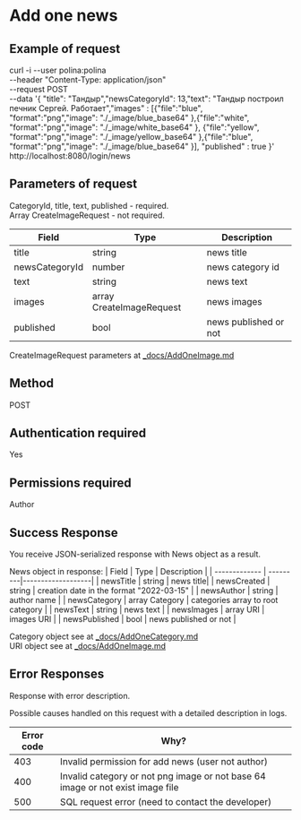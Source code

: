 # Add one news

## Example of request
curl -i --user polina:polina \
--header "Content-Type: application/json"   \
--request POST   \
--data '{ "title": "Тандыр","newsCategoryId": 13,"text": "Тандыр построил печник Сергей. Работает","images" : [{"file":"blue", "format":"png","image": "./_image/blue_base64" },{"file":"white", "format":"png","image": "./_image/white_base64" }, {"file":"yellow", "format":"png","image": "./_image/yellow_base64" },{"file":"blue", "format":"png","image": "./_image/blue_base64" }], "published" : true  }' \
http://localhost:8080/login/news


## Parameters of request 

CategoryId, title, text, published -  required.  
Array CreateImageRequest -  not required.

| Field         | Type 	   | Description       |
| ------------- | ---------|-------------------|
| title | string | news title |
| newsCategoryId | number | news category id |
| text | string | news text |
| images	| array CreateImageRequest | news images  |
| published	| bool | news published or not|

CreateImageRequest parameters at [_docs/AddOneImage.md](_docs/AddOneImage.md) 

## Method 
POST

## Authentication required 
Yes

## Permissions required 
Author

## Success Response

You receive JSON-serialized response with News object as a result.

News object in response: 
| Field         | Type 	   | Description       |
| ------------- | ---------|-------------------|
| newsTitle  | string | news title|
| newsCreated | string | creation date in the format "2022-03-15" |
| newsAuthor | string | author name |
| newsCategory | array Category | categories array  to root category |
| newsText	| string | news text |
| newsImages	| array URI | images URI |
| newsPublished	| bool | news published or not |

Category object see at [_docs/AddOneCategory.md](_docs/AddOneCategory.md)   
URI object see at [_docs/AddOneImage.md](_docs/AddOneImage.md) 

## Error Responses

Response with error description. 

Possible causes handled on this request with a detailed description in logs. 

| Error code          | Why?                                                                |
| ----------------- | ------------------------------------------------------------------ |
| 403 | Invalid permission for add news (user not author)|
| 400 | Invalid category or not png image or not base 64 image or not exist image file |
| 500 | SQL request error (need to contact the developer) |



